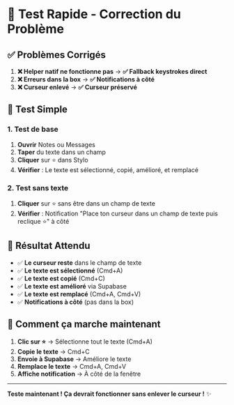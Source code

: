 # 🔧 Test Rapide - Correction du Problème

## ✅ **Problèmes Corrigés**

1. **❌ Helper natif ne fonctionne pas** → **✅ Fallback keystrokes direct**
2. **❌ Erreurs dans la box** → **✅ Notifications à côté**
3. **❌ Curseur enlevé** → **✅ Curseur préservé**

## 🧪 **Test Simple**

### 1. **Test de base**
1. **Ouvrir** Notes ou Messages
2. **Taper** du texte dans un champ
3. **Cliquer** sur ⭐ dans Stylo
4. **Vérifier** : Le texte est sélectionné, copié, amélioré, et remplacé

### 2. **Test sans texte**
1. **Cliquer** sur ⭐ sans être dans un champ de texte
2. **Vérifier** : Notification "Place ton curseur dans un champ de texte puis reclique ⭐" à côté

## 🎯 **Résultat Attendu**

- ✅ **Le curseur reste** dans le champ de texte
- ✅ **Le texte est sélectionné** (Cmd+A)
- ✅ **Le texte est copié** (Cmd+C)
- ✅ **Le texte est amélioré** via Supabase
- ✅ **Le texte est remplacé** (Cmd+A, Cmd+V)
- ✅ **Notifications à côté** (pas dans la box)

## 🔧 **Comment ça marche maintenant**

1. **Clic sur ⭐** → Sélectionne tout le texte (Cmd+A)
2. **Copie le texte** → Cmd+C
3. **Envoie à Supabase** → Améliore le texte
4. **Remplace le texte** → Cmd+A, Cmd+V
5. **Affiche notification** → À côté de la fenêtre

---

**Teste maintenant ! Ça devrait fonctionner sans enlever le curseur !** ✨
